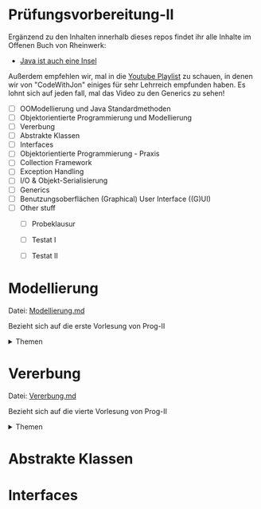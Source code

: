 # Prüfungsvorbereitung-II
Ergänzend zu den Inhalten innerhalb dieses repos findet ihr alle Inhalte im Offenen Buch von Rheinwerk:
- [Java ist auch eine Insel](https://openbook.rheinwerk-verlag.de/javainsel/index.html)

Außerdem empfehlen wir, mal in die [Youtube Playlist](https://youtube.com/playlist?list=PLIgABbRtVA6NQu33ZZ8LKrSedhAjmpMAb&si=GUxS6eNSMMCA1bNP) zu schauen, in denen wir von "CodeWithJon" einiges für sehr Lehrreich empfunden haben. Es lohnt sich auf jeden fall, mal das Video zu den Generics zu sehen!

- [ ] OOModellierung und Java Standardmethoden
- [ ] Objektorientierte Programmierung und Modellierung
- [ ] Vererbung
- [ ] Abstrakte Klassen
- [ ] Interfaces
- [ ] Objektorientierte Programmierung - Praxis
- [ ] Collection Framework
- [ ] Exception Handling
- [ ] I/O & Objekt-Serialisierung
- [ ] Generics
- [ ] Benutzungsoberflächen (Graphical) User Interface ((G)UI)
- [ ] Other stuff
  - [ ] Probeklausur
  - [ ] Testat I
  - [ ] Testat II 


# Modellierung
Datei: [Modellierung.md](01_Modellierung-Done/PDF)

Bezieht sich auf die erste Vorlesung von Prog-II
<details>
    <summary>Themen</summary>
- Objektorientierung
- Klassen
- Arrays
- Komplexe Datentypen
- Referenzierung
- Dereferenzierung
- Verwaltungsmethoden
- Call-By-Value
- Call-By-Reference
- Instanz- und Klassen-Member
- Standardoperationen
- Lernziele aus dem ersten Foliensatz.
</details>

# Vererbung
Datei: [Vererbung.md](02_AbstrakteKlassen)

Bezieht sich auf die vierte Vorlesung von Prog-II
<details>
    <summary>Themen</summary>
- Was bedeutet das Keyword `abstract`
- Merkmale von Abstrakten Klassen
- Unterschiede zu `Interface`s
- Polymorphie
- Konvertierung von Referenzvariablen
- Klasse `Object`
- `abstract` Mehtoden
- Eigenschaften von abstrakten Klassen
</details>

# Abstrakte Klassen

# Interfaces